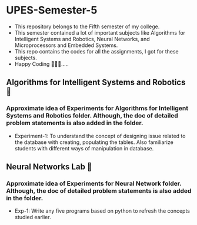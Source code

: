 # UPES-Semester-5
- This repository belongs to the Fifth semester of my college.
- This semester contained a lot of important subjects like Algorithms for Intelligent Systems and Robotics, Neural Networks, and Microprocessors and Embedded Systems.
- This repo contains the codes for all the assignments, I got for these subjects.
- Happy Coding 🧑🏻‍💻.....


## Algorithms for Intelligent Systems and Robotics 🤖
### Approximate idea of Experiments for Algorithms for Intelligent Systems and Robotics folder. Although, the doc of detailed problem statements is also added in the folder.
- Experiment-1: To understand the concept of designing issue related to the database with creating, populating the tables. Also familiarize students with different ways of manipulation in database.


## Neural Networks Lab 🥅
### Approximate idea of Experiments for Neural Network folder. Although, the doc of detailed problem statements is also added in the folder.
- Exp-1: Write any five programs based on python to refresh the concepts studied earlier.




